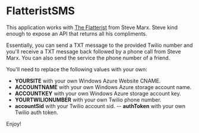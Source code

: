 FlatteristSMS
=============

This application works with [The Flatterist](http://www.flatterist.com) from Steve Marx. Steve kind enough to expose an API that returns all his compliments.

Essentially, you can send a TXT message to the provided Twilio number and you'll receive a TXT message back followed by a phone call from Steve Marx. You can also send the service the phone number of a friend.

You'll need to replace the following values with your own:

- **YOURSITE** with your own Windows Azure Website CNAME.
- **ACCOUNTNAME** with your own Windows Azure storage account name.
- **ACCOUNTKEY** with your own Windows Azure storage account key.
- **YOURTWILIONUMBER** with your own Twilio phone number.
- **accountSid** with your Twilio account sid.
-- **authToken** with your own Twilio auth token.

Enjoy!